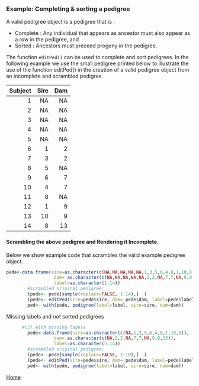 ### Example: Completing & sorting a pedigree

A valid pedigree object is a pedigree that is : 
* Complete : Any individual that appears as ancestor must also appear as a row in the pedigree, and 
* Sorted :  Ancestors must preceed progeny in the pedigree.

The function ```editPed()``` can be used to complete and sort pedigrees. In the following example we use the small pedigree printed below to illustrate the use of the function editPed() in the creation of a valid pedigree object from an incomplete and scrambled pedigree.

| Subject  |      Sire     |  Dam |
|----------:|-------------:|------:|
| 1	| NA| 	NA
| 2	| NA| 	NA
| 3	| NA| 	NA
| 4	| NA| 	NA
| 5	| NA| 	NA
| 6	| 1| 2
| 7	| 3	| 2
| 8	| 5	| NA
| 9	| 6| 	7
| 10	| 4| 7
| 11	| 8	| NA
| 12	| 1	| 9
| 13	| 10| 9
| 14	| 8| 13


#### Scrambling the above pedigree and Rendering it Incomplete. 

Below we show example code that scrambles the valid example pedigree object.
```R
pede<-data.frame(sire=as.character(c(NA,NA,NA,NA,NA,1,3,5,6,4,8,1,10,8)),
                  dam= as.character(c(NA,NA,NA,NA,NA,2,2,NA,7,7,NA,9,9,13)),
                  label=as.character(1:14))
        #scrambled original pedigree:
        (pede<- pede[sample(replace=FALSE, 1:14),]  )
        (pede<- editPed(sire=pede$sire, dam= pede$dam, label=pede$label)) 
        ped<- with(pede, pedigree(label=label, sire=sire, dam=dam))

```
Missing labels and not sorted pedigrees
```R
      #(2) With missing labels
        pede<-data.frame(sire=as.character(c(NA,1,3,5,6,4,8,1,10,8)),
                  dam= as.character(c(NA,2,2,NA,7,7,NA,9,9,13)),
                  label=as.character(5:14))
        #scrambled original pedigree:
        (pede<- pede[sample(replace=FALSE, 1:10),]  )
        (pede<- editPed(sire=pede$sire, dam= pede$dam, label=pede$label)) 
        ped<- with(pede, pedigree(label=label, sire=sire, dam=dam))

```

 

[Home](https://github.com/Rpedigree/pedigreeR)
 
